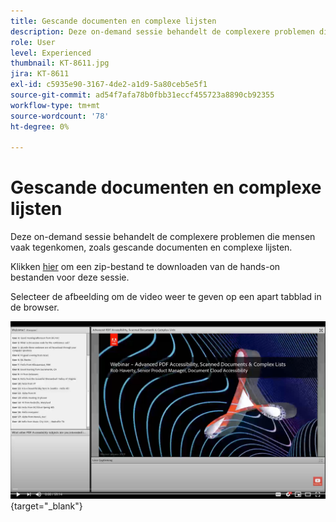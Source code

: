 ```yaml
---
title: Gescande documenten en complexe lijsten
description: Deze on-demand sessie behandelt de complexere problemen die mensen vaak tegenkomen, zoals gescande documenten en complexe lijsten
role: User
level: Experienced
thumbnail: KT-8611.jpg
jira: KT-8611
exl-id: c5935e90-3167-4de2-a1d9-5a80ceb5e5f1
source-git-commit: ad54f7afa78b0fbb31eccf455723a8890cb92355
workflow-type: tm+mt
source-wordcount: '78'
ht-degree: 0%

---
```


# Gescande documenten en complexe lijsten

Deze on-demand sessie behandelt de complexere problemen die mensen vaak tegenkomen, zoals gescande documenten en complexe lijsten.

Klikken [hier](../assets/accessibilitysession4.zip) om een zip-bestand te downloaden van de hands-on bestanden voor deze sessie.

Selecteer de afbeelding om de video weer te geven op een apart tabblad in de browser.

[![Sessie 4-video](../assets/Accessibilitysession4_YT.png)](https://youtu.be/RuBk6DqJBFc){target="_blank"}
